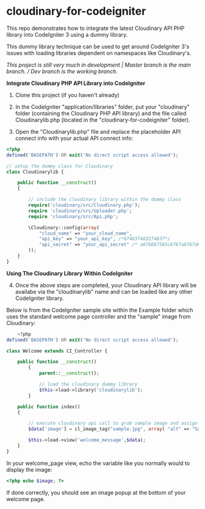 # cloudinary-for-codeigniter

This repo demonstrates how to integrate the latest Cloudinary API PHP library into CodeIgniter 3 using a dummy library.  

This dummy library technique can be used to get around CodeIgniter 3's issues with loading libraries dependent on namespaces like Cloudinary's.

_This project is still very much in development | Master branch is the main branch. / Dev branch is the working branch._

**Integrate Cloudinary PHP API Library into CodeIgniter**

1. Clone this project (if you haven't already)

2. In the CodeIgniter "application/libraries" folder, put your "cloudinary" folder (containing the Cloudinary PHP API library) and the file called Cloudinarylib.php (located in the "cloudinary-for-codeigniter" folder).

3. Open the "Cloudinarylib.php" file and replace the placeholder API connect info with your actual API connect info:

```php
<?php
defined('BASEPATH') OR exit('No direct script access allowed');

// setup the dummy class for Cloudinary
class Cloudinarylib {

    public function __construct()
    {

        // include the cloudinary library within the dummy class
        require('cloudinary/src/Cloudinary.php');
        require 'cloudinary/src/Uploader.php';
        require 'cloudinary/src/Api.php';

        \Cloudinary::config(array(
            "cloud_name" => "your_cloud_name",
            "api_key" => "your_api_key", /*874837483274837*/
            "api_secret" => "your_api_secret" /* a676b67565c6767a6767d6767f676fe1 */
        ));
    }
}
```

**Using The Cloudinary Library Within CodeIgniter**

4. Once the above steps are completed, your Cloudinary API library will be availabe via the "cloudinarylib" name and can be loaded like any other CodeIgniter library.

Below is from the CodeIgniter sample site within the Example folder which uses the standard welcome page controller and the "sample" image from Cloudinary:

```php
	<?php
defined('BASEPATH') OR exit('No direct script access allowed');

class Welcome extends CI_Controller {

	public function __construct()
		{
			parent::__construct();

			// load the cloudinary dummy library
			$this->load->library('cloudinarylib');
		}

	public function index()
	{

		// execute cloudinary api call to grab sample image and assign to $image variable in the view
		$data['image'] = cl_image_tag("sample.jpg", array( "alt" => "Sample Image" ));

		$this->load->view('welcome_message',$data);
	}
}
```

In your welcome_page view, echo the variable like you normally would to display the image:
```php
<?php echo $image; ?>
```

If done correctly, you should see an image popup at the bottom of your welcome page.
